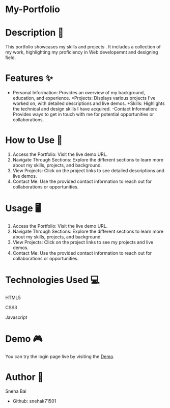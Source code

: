 
# My-Portfolio
# Description 📝
This portfolio showcases my skills and projects . It includes a collection of my work, highlighting my proficiency in Web developemnt and designing field.
# Features ✨
- Personal Information: Provides an overview of my background, education, and experience.
*Projects: Displays various projects I've worked on, with detailed descriptions and live demos.
+Skills: Highlights the technical and design skills I have acquired.
-Contact Information: Provides ways to get in touch with me for potential opportunities or collaborations.
# How to Use 🚀
1. Access the Portfolio: Visit the live demo URL.
2. Navigate Through Sections: Explore the different sections to learn more about my skills, projects, and background.
3. View Projects: Click on the project links to see detailed descriptions and live demos.
4. Contact Me: Use the provided contact information to reach out for collaborations or opportunities.
# Usage 🖥️
1. Access the Portfolio: Visit the live demo URL.
2. Navigate Through Sections: Explore the different sections to learn more about my skills, projects, and background.
3. View Projects: Click on the project links to see my projects and live demos.
4. Contact Me: Use the provided contact information to reach out for collaborations or opportunities.
# Technologies Used 💻
HTML5

CSS3

Javascript

# Demo 🎮
You can try the login page live by visiting the [Demo](https://snehak71501.github.io/My-Portfolio/).
# Author 📣
Sneha Bai 
- Github: snehak71501

